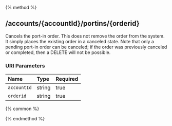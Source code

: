 {% method %}
## /accounts/{accountId}/portins/{orderid}

Cancels the port-in order. This does not remove the order from the system.  It simply places the existing order in a canceled state.
Note that only a pending port-in order can be canceled; if the order was previously canceled or completed, then a DELETE will not be possible.



### URI Parameters
| Name | Type | Required |
|:-----|:-----|:---------|
| `accountId` | string | true |
| `orderid` | string | true |






{% common %}



{% endmethod %}
